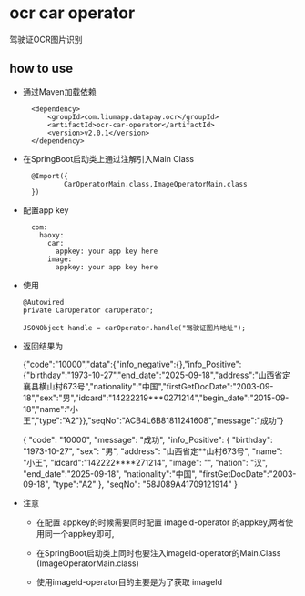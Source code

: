 # ocr car operator

驾驶证OCR图片识别

## how to use

* 通过Maven加载依赖
                
        <dependency>
            <groupId>com.liumapp.datapay.ocr</groupId>
            <artifactId>ocr-car-operator</artifactId>
            <version>v2.0.1</version>
        </dependency>
                    
* 在SpringBoot启动类上通过注解引入Main Class

        @Import({
                CarOperatorMain.class,ImageOperatorMain.class
        })        
        
* 配置app key

        com:
          haoxy:
            car:
              appkey: your app key here
            image:
              appkey: your app key here  
* 使用

      @Autowired
      private CarOperator carOperator;
      
      JSONObject handle = carOperator.handle("驾驶证图片地址");
                       
* 返回结果为

  
    {"code":"10000","data":{"info_negative":{},"info_Positive":{"birthday":"1973-10-27","end_date":"2025-09-18","address":"山西省定襄县横山村673号","nationality":"中国","firstGetDocDate":"2003-09-18","sex":"男","idcard":"14222219***0271214","begin_date":"2015-09-18","name":"小王","type":"A2"}},"seqNo":"ACB4L6B81811241608","message":"成功"}
        
  
  
    {
      "code": "10000",
      "message": "成功",
      "info_Positive": {
        "birthday": "1973-10-27",
        "sex": "男",
        "address": "山西省定**山村673号",
        "name": "小王",
        "idcard":"142222****271214",
        "image": "",
        "nation": "汉",
        "end_date":"2025-09-18",
        "nationality":"中国",
        "firstGetDocDate":"2003-09-18",
        "type":"A2"
      },
      "seqNo": "58J089A41709121914"
    }

* 注意

    * 在配置 appkey的时候需要同时配置 imageId-operator 的appkey,两者使用同一个appkey即可,
    
    * 在SpringBoot启动类上同时也要注入imageId-operator的Main.Class (ImageOperatorMain.class)
    
    * 使用imageId-operator目的主要是为了获取 imageId
    